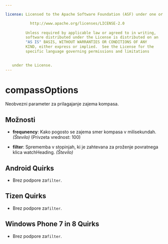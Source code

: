 ```yaml
---

license: Licensed to the Apache Software Foundation (ASF) under one or more contributor license agreements. See the NOTICE file distributed with this work for additional information regarding copyright ownership. The ASF licenses this file to you under the Apache License, Version 2.0 (the "License"); you may not use this file except in compliance with the License. You may obtain a copy of the License at

           http://www.apache.org/licenses/LICENSE-2.0
    
         Unless required by applicable law or agreed to in writing,
         software distributed under the License is distributed on an
         "AS IS" BASIS, WITHOUT WARRANTIES OR CONDITIONS OF ANY
         KIND, either express or implied.  See the License for the
         specific language governing permissions and limitations
    

   under the License.
---
```


# compassOptions

Neobvezni parameter za prilagajanje zajema kompasa.

## Možnosti

*   **frequnency**: Kako pogosto se zajema smer kompasa v milisekundah. *(Število)* (Privzeta vrednost: 100)

*   **filter**: Sprememba v stopinjah, ki je zahtevana za proženje povratnega klica watchHeading. *(Število)*

## Android Quirks

*   Brez podpore za`filter`.

## Tizen Quirks

*   Brez podpore za`filter`.

## Windows Phone 7 in 8 Quirks

*   Brez podpore za`filter`.